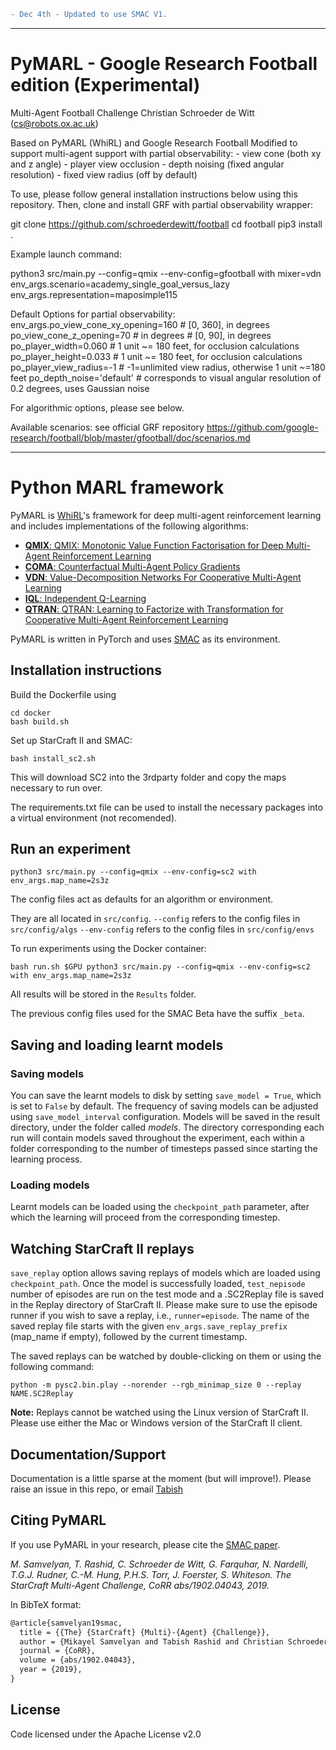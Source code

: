 ```diff
- Dec 4th - Updated to use SMAC V1. 
```

------------------------------------------------------------
# PyMARL - Google Research Football edition (Experimental)
Multi-Agent Football Challenge
Christian Schroeder de Witt (cs@robots.ox.ac.uk)

Based on PyMARL (WhiRL) and Google Research Football
Modified to support multi-agent support with partial observability:
    - view cone (both xy and z angle)
    - player view occlusion
    - depth noising (fixed angular resolution)
    - fixed view radius (off by default)

To use, please follow general installation instructions below
using this repository.
Then, clone and install GRF with partial observability wrapper:

git clone https://github.com/schroederdewitt/football
cd football
pip3 install .

Example launch command:

python3 src/main.py --config=qmix --env-config=gfootball with
mixer=vdn env_args.scenario=academy_single_goal_versus_lazy
env_args.representation=maposimple115

Default Options for partial observability:
    env_args.po_view_cone_xy_opening=160  # [0, 360], in degrees
    po_view_cone_z_opening=70  # in degrees  # [0, 90], in degrees
    po_player_width=0.060  # 1 unit ~= 180 feet, for occlusion calculations
    po_player_height=0.033  # 1 unit ~= 180 feet, for occlusion calculations
    po_player_view_radius=-1  # -1=unlimited view radius, otherwise 1 unit ~=180 feet
    po_depth_noise='default'  # corresponds to visual angular resolution of 0.2 degrees, uses Gaussian noise

For algorithmic options, please see below.

Available scenarios:
see official GRF repository
https://github.com/google-research/football/blob/master/gfootball/doc/scenarios.md

------------------------------------------------------------

# Python MARL framework

PyMARL is [WhiRL](http://whirl.cs.ox.ac.uk)'s framework for deep multi-agent reinforcement learning and includes implementations of the following algorithms:
- [**QMIX**: QMIX: Monotonic Value Function Factorisation for Deep Multi-Agent Reinforcement Learning](https://arxiv.org/abs/1803.11485)
- [**COMA**: Counterfactual Multi-Agent Policy Gradients](https://arxiv.org/abs/1705.08926)
- [**VDN**: Value-Decomposition Networks For Cooperative Multi-Agent Learning](https://arxiv.org/abs/1706.05296) 
- [**IQL**: Independent Q-Learning](https://arxiv.org/abs/1511.08779)
- [**QTRAN**: QTRAN: Learning to Factorize with Transformation for Cooperative Multi-Agent Reinforcement Learning](https://arxiv.org/abs/1905.05408)

PyMARL is written in PyTorch and uses [SMAC](https://github.com/oxwhirl/smac) as its environment.

## Installation instructions

Build the Dockerfile using 
```shell
cd docker
bash build.sh
```

Set up StarCraft II and SMAC:
```shell
bash install_sc2.sh
```

This will download SC2 into the 3rdparty folder and copy the maps necessary to run over.

The requirements.txt file can be used to install the necessary packages into a virtual environment (not recomended).

## Run an experiment 

```shell
python3 src/main.py --config=qmix --env-config=sc2 with env_args.map_name=2s3z
```

The config files act as defaults for an algorithm or environment. 

They are all located in `src/config`.
`--config` refers to the config files in `src/config/algs`
`--env-config` refers to the config files in `src/config/envs`

To run experiments using the Docker container:
```shell
bash run.sh $GPU python3 src/main.py --config=qmix --env-config=sc2 with env_args.map_name=2s3z
```

All results will be stored in the `Results` folder.

The previous config files used for the SMAC Beta have the suffix `_beta`.

## Saving and loading learnt models

### Saving models

You can save the learnt models to disk by setting `save_model = True`, which is set to `False` by default. The frequency of saving models can be adjusted using `save_model_interval` configuration. Models will be saved in the result directory, under the folder called *models*. The directory corresponding each run will contain models saved throughout the experiment, each within a folder corresponding to the number of timesteps passed since starting the learning process.

### Loading models

Learnt models can be loaded using the `checkpoint_path` parameter, after which the learning will proceed from the corresponding timestep. 

## Watching StarCraft II replays

`save_replay` option allows saving replays of models which are loaded using `checkpoint_path`. Once the model is successfully loaded, `test_nepisode` number of episodes are run on the test mode and a .SC2Replay file is saved in the Replay directory of StarCraft II. Please make sure to use the episode runner if you wish to save a replay, i.e., `runner=episode`. The name of the saved replay file starts with the given `env_args.save_replay_prefix` (map_name if empty), followed by the current timestamp. 

The saved replays can be watched by double-clicking on them or using the following command:

```shell
python -m pysc2.bin.play --norender --rgb_minimap_size 0 --replay NAME.SC2Replay
```

**Note:** Replays cannot be watched using the Linux version of StarCraft II. Please use either the Mac or Windows version of the StarCraft II client.

## Documentation/Support

Documentation is a little sparse at the moment (but will improve!). Please raise an issue in this repo, or email [Tabish](mailto:tabish.rashid@cs.ox.ac.uk)

## Citing PyMARL 

If you use PyMARL in your research, please cite the [SMAC paper](https://arxiv.org/abs/1902.04043).

*M. Samvelyan, T. Rashid, C. Schroeder de Witt, G. Farquhar, N. Nardelli, T.G.J. Rudner, C.-M. Hung, P.H.S. Torr, J. Foerster, S. Whiteson. The StarCraft Multi-Agent Challenge, CoRR abs/1902.04043, 2019.*

In BibTeX format:

```tex
@article{samvelyan19smac,
  title = {{The} {StarCraft} {Multi}-{Agent} {Challenge}},
  author = {Mikayel Samvelyan and Tabish Rashid and Christian Schroeder de Witt and Gregory Farquhar and Nantas Nardelli and Tim G. J. Rudner and Chia-Man Hung and Philiph H. S. Torr and Jakob Foerster and Shimon Whiteson},
  journal = {CoRR},
  volume = {abs/1902.04043},
  year = {2019},
}
```

## License

Code licensed under the Apache License v2.0
